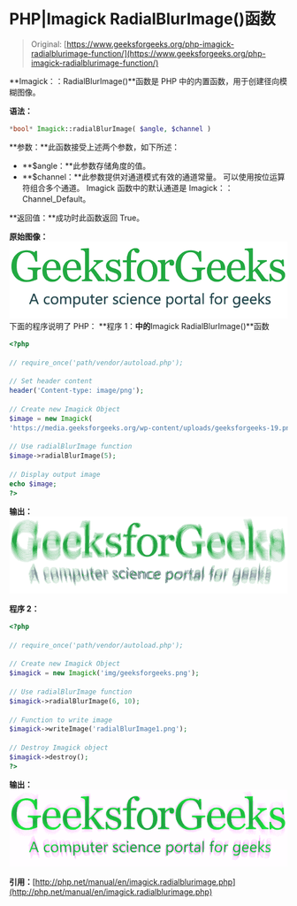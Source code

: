 # PHP|Imagick RadialBlurImage()函数

> Original: [https://www.geeksforgeeks.org/php-imagick-radialblurimage-function/](https://www.geeksforgeeks.org/php-imagick-radialblurimage-function/)

**Imagick：：RadialBlurImage()**函数是 PHP 中的内置函数，用于创建径向模糊图像。

**语法：**

```php
*bool* Imagick::radialBlurImage( $angle, $channel )
```

**参数：**此函数接受上述两个参数，如下所述：

*   **$angle：**此参数存储角度的值。
*   **$channel：**此参数提供对通道模式有效的通道常量。 可以使用按位运算符组合多个通道。 Imagick 函数中的默认通道是 Imagick：：Channel_Default。

**返回值：**成功时此函数返回 True。

**原始图像：**
![](img/0503f4823e8dcbdfa50ab25f59045d2a.png)
下面的程序说明了 PHP：
**程序 1：**中的**Imagick RadialBlurImage()**函数

```php
<?php 

// require_once('path/vendor/autoload.php');

// Set header content
header('Content-type: image/png');

// Create new Imagick Object
$image = new Imagick(
'https://media.geeksforgeeks.org/wp-content/uploads/geeksforgeeks-19.png');

// Use radialBlurImage function
$image->radialBlurImage(5);

// Display output image
echo $image;
?>
```

**输出：**
![](img/23633adb2a4281543e188cf427be0a5b.png)

**程序 2：**

```php
<?php 

// require_once('path/vendor/autoload.php');

// Create new Imagick Object
$imagick = new Imagick('img/geeksforgeeks.png');

// Use radialBlurImage function
$imagick->radialBlurImage(6, 10);

// Function to write image
$imagick->writeImage('radialBlurImage1.png');

// Destroy Imagick object
$imagick->destroy();
?>
```

**输出：**
![Radial Blur Image](img/ee17cbed0b8760f919a8004ab66d25d0.png)

**引用：**[http://php.net/manual/en/imagick.radialblurimage.php](http://php.net/manual/en/imagick.radialblurimage.php)